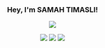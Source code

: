 <h3 align="center">
  Hey, I'm SAMAH TIMASLI!
</h3>

<!-- Typing SVG by whateversamah - https://github.com/whateversamah/readme-typing-svg -->
<p align="center">
  <a href="https://github.com/whateversamah/readme-typing-svg"><img src="https://readme-typing-svg.herokuapp.com/?lines=Pentesting%20Enthusiast;CTF%20player;Top%20 2%on%20TryHackMe;2%2B%20years%20of%20coding%20experience;Always%20open%20to%20learning%20experiences&font=Fira%20Code&center=true&width=440&height=45&color=#7e42f5Center=true&size=22"></a>
</p>

<p align="center">
  <img src ="https://github-readme-stats.vercel.app/api?username=whateversamah&show_icons=true&count_private=true&theme=darcula&hide_border=true&hide=issues,contribs&bg_color=00000000">
  <img src ="https://github-readme-stats.vercel.app/api/top-langs/?username=whateversamah&layout=compact&hide_border=true&theme=darcula&bg_color=00000000&langs_count=6&hide=jupyter%20notebook,tex,css,php">
  <img src ="https://github-readme-streak-stats.herokuapp.com?user=whateversamah&theme=darcula&hide_border=true&background=FFFFFF00">
  <br>
</p>


  



  
